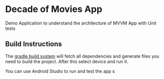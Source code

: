 # Decade of Movies App

Demo Application to understand the architecture of MVVM App with Unit tests

## Build Instructions ##

The [gradle build system](http://tools.android.com/tech-docs/new-build-system/user-guide) will fetch all dependencies and generate
files you need to build the project. After this select device and run it.

You can use Android Studio to run and test the app
s
